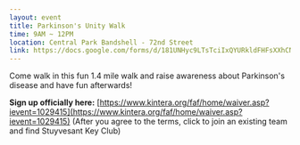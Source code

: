 ```yaml
---
layout: event
title: Parkinson's Unity Walk
time: 9AM ~ 12PM
location: Central Park Bandshell - 72nd Street
link: https://docs.google.com/forms/d/181UNHyc9LTsTciIxQYURkldFHFsXXhCNaJA-wGZ1aao
---
```

Come walk in this fun 1.4 mile walk and raise awareness about Parkinson's disease and have fun afterwards!

**Sign up officially here:** [https://www.kintera.org/faf/home/waiver.asp?ievent=1029415](https://www.kintera.org/faf/home/waiver.asp?ievent=1029415)
(After you agree to the terms, click to join an existing team and find Stuyvesant Key Club)
